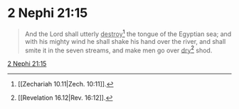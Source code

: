 # 2 Nephi 21:15

> And the Lord shall utterly <u>destroy</u>[^a] the tongue of the Egyptian sea; and with his mighty wind he shall shake his hand over the river, and shall smite it in the seven streams, and make men go over <u>dry</u>[^b] shod.

[2 Nephi 21:15](https://www.churchofjesuschrist.org/study/scriptures/bofm/2-ne/21?lang=eng&id=p15#p15)


[^a]: [[Zechariah 10.11|Zech. 10:11]].  
[^b]: [[Revelation 16.12|Rev. 16:12]].  
